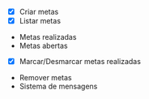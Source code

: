 - [x]  Criar metas 
- [x]  Listar metas
  - Metas realizadas
  - Metas abertas
- [x]  Marcar/Desmarcar metas realizadas
- Remover metas
- Sistema de mensagens